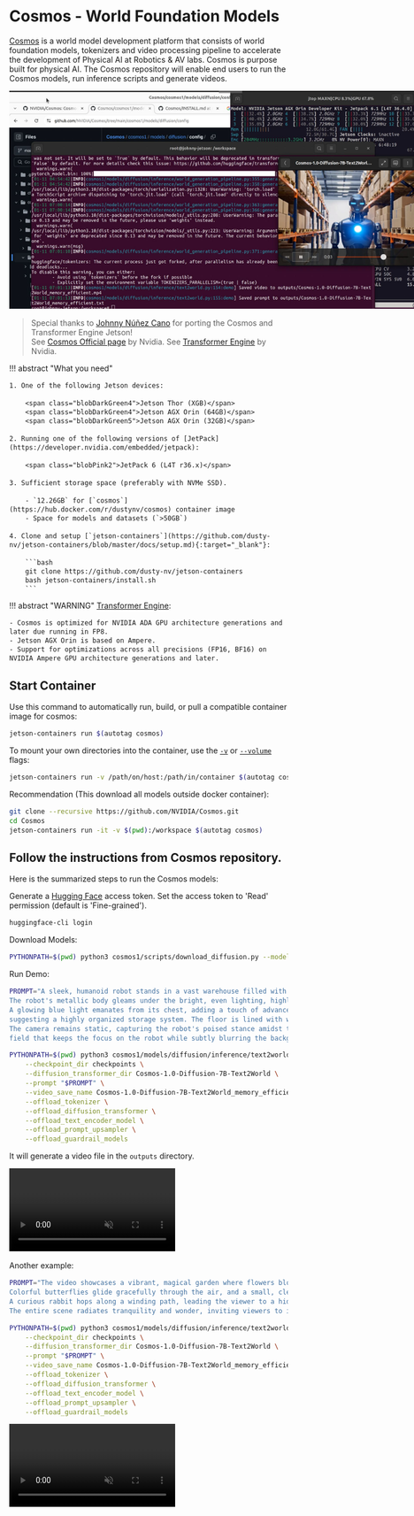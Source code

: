 # Cosmos - World Foundation Models

[Cosmos](https://github.com/NVIDIA/Cosmos) is a world model development platform that consists of world foundation
models, tokenizers and video processing pipeline to accelerate the development of Physical AI at Robotics & AV labs.
Cosmos is purpose built for physical AI. The Cosmos repository will enable end users to run the Cosmos models, run
inference scripts and generate videos.

<img src="images/cosmos_jetson.jpg" style="max-width:800px;">

> Special thanks to [Johnny Núñez Cano](https://www.linkedin.com/in/johnnycano/) for porting the Cosmos and Transformer
> Engine Jetson!  
> See [Cosmos Official page](https://www.nvidia.com/en-us/ai/cosmos/) by Nvidia.
> See [Transformer Engine](https://github.com/NVIDIA/TransformerEngine) by Nvidia.

!!! abstract "What you need"

    1. One of the following Jetson devices:

        <span class="blobDarkGreen4">Jetson Thor (XGB)</span>
        <span class="blobDarkGreen4">Jetson AGX Orin (64GB)</span>
        <span class="blobDarkGreen5">Jetson AGX Orin (32GB)</span>

    2. Running one of the following versions of [JetPack](https://developer.nvidia.com/embedded/jetpack):

        <span class="blobPink2">JetPack 6 (L4T r36.x)</span>

    3. Sufficient storage space (preferably with NVMe SSD).

        - `12.26GB` for [`cosmos`](https://hub.docker.com/r/dustynv/cosmos) container image
        - Space for models and datasets (`>50GB`)
		 
    4. Clone and setup [`jetson-containers`](https://github.com/dusty-nv/jetson-containers/blob/master/docs/setup.md){:target="_blank"}:
    
		```bash
		git clone https://github.com/dusty-nv/jetson-containers
		bash jetson-containers/install.sh
		```  

!!! abstract "WARNING"
    [Transformer Engine](https://github.com/NVIDIA/TransformerEngine):  

    - Cosmos is optimized for NVIDIA ADA GPU architecture generations and later due running in FP8.  
    - Jetson AGX Orin is based on Ampere.  
    - Support for optimizations across all precisions (FP16, BF16) on NVIDIA Ampere GPU architecture generations and later.  

## Start Container

Use this command to automatically run, build, or pull a compatible container image for cosmos:

```bash
jetson-containers run $(autotag cosmos)
```

To mount your own directories into the container, use the [
`-v`](https://docs.docker.com/engine/reference/commandline/run/#volume) or [
`--volume`](https://docs.docker.com/engine/reference/commandline/run/#volume) flags:

```bash
jetson-containers run -v /path/on/host:/path/in/container $(autotag cosmos)
```

Recommendation (This download all models outside docker container):

```bash
git clone --recursive https://github.com/NVIDIA/Cosmos.git
cd Cosmos
jetson-containers run -it -v $(pwd):/workspace $(autotag cosmos)
```

## Follow the instructions from Cosmos repository.

Here is the summarized steps to run the Cosmos models:

Generate a [Hugging Face](https://huggingface.co/settings/tokens) access token. Set the access token to 'Read'
permission (default is 'Fine-grained').

```bash
huggingface-cli login
```

Download Models:

```bash 
PYTHONPATH=$(pwd) python3 cosmos1/scripts/download_diffusion.py --model_sizes 7B 14B --model_types Text2World Video2World
```

Run Demo:

```bash 
PROMPT="A sleek, humanoid robot stands in a vast warehouse filled with neatly stacked cardboard boxes on industrial shelves. \
The robot's metallic body gleams under the bright, even lighting, highlighting its futuristic design and intricate joints. \
A glowing blue light emanates from its chest, adding a touch of advanced technology. The background is dominated by rows of boxes, \
suggesting a highly organized storage system. The floor is lined with wooden pallets, enhancing the industrial setting. \
The camera remains static, capturing the robot's poised stance amidst the orderly environment, with a shallow depth of \
field that keeps the focus on the robot while subtly blurring the background for a cinematic effect."
```

```bash 
PYTHONPATH=$(pwd) python3 cosmos1/models/diffusion/inference/text2world.py \
    --checkpoint_dir checkpoints \
    --diffusion_transformer_dir Cosmos-1.0-Diffusion-7B-Text2World \
    --prompt "$PROMPT" \
    --video_save_name Cosmos-1.0-Diffusion-7B-Text2World_memory_efficient \
    --offload_tokenizer \
    --offload_diffusion_transformer \
    --offload_text_encoder_model \
    --offload_prompt_upsampler \
    --offload_guardrail_models
```

It will generate a video file in the `outputs` directory.

<video controls autoplay muted style="max-width: 75%">
    <source src="images/text2world_example.mp4" type="video/mp4">
</video>

Another example:

```bash 
PROMPT="The video showcases a vibrant, magical garden where flowers bloom dynamically, opening and moving as though responding to a gentle rhythm in nature. \
Colorful butterflies glide gracefully through the air, and a small, clear stream winds its way through the scene, reflecting the warm glow of sunlight. \
A curious rabbit hops along a winding path, leading the viewer to a hidden alcove where a tree with golden, shimmering leaves stands, its branches moving slightly as if alive with energy. \
The entire scene radiates tranquility and wonder, inviting viewers to immerse themselves in the beauty of nature and magic combined."
```

```bash 
PYTHONPATH=$(pwd) python3 cosmos1/models/diffusion/inference/text2world.py \
    --checkpoint_dir checkpoints \
    --diffusion_transformer_dir Cosmos-1.0-Diffusion-7B-Text2World \
    --prompt "$PROMPT" \
    --video_save_name Cosmos-1.0-Diffusion-7B-Text2World_memory_efficient \
    --offload_tokenizer \
    --offload_diffusion_transformer \
    --offload_text_encoder_model \
    --offload_prompt_upsampler \
    --offload_guardrail_models
```

<video controls autoplay muted style="max-width: 75%">
    <source src="images/Cosmos-1.0-Diffusion-7B-Text2World_memory_efficient.mp4" type="video/mp4">
</video>